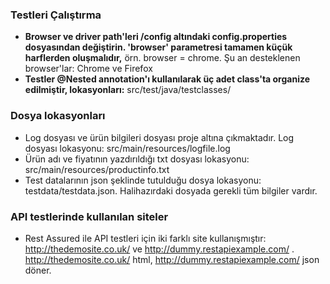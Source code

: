 ### Testleri Çalıştırma
- **Browser ve driver path'leri /config altındaki config.properties dosyasından değiştirin. 'browser' parametresi tamamen küçük harflerden oluşmalıdır,** örn. browser = chrome. Şu an desteklenen browser'lar: Chrome ve Firefox
- **Testler @Nested annotation'ı kullanılarak üç adet class'ta organize edilmiştir, lokasyonları:** src/test/java/testclasses/
### Dosya lokasyonları
- Log dosyası ve ürün bilgileri dosyası proje altına çıkmaktadır. Log dosyası lokasyonu: src/main/resources/logfile.log
- Ürün adı ve fiyatının yazdırıldığı txt dosyası lokasyonu: src/main/resources/productinfo.txt
- Test datalarının json şeklinde tutulduğu dosya lokasyonu: testdata/testdata.json. Halihazırdaki dosyada gerekli tüm bilgiler vardır.
### API testlerinde kullanılan siteler
- Rest Assured ile API testleri için iki farklı site kullanışmıştır: http://thedemosite.co.uk/ ve http://dummy.restapiexample.com/ . http://thedemosite.co.uk/ html, http://dummy.restapiexample.com/ json döner.

